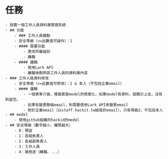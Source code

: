 # 任務
	- 設置一個工作人員資料庫管理系統
	- ## 功能
		- ### 工作人員變動
		- 安全等級（<=此數值可操作）：1
		- #### 需要功能
			- 更改所屬組別
			- 離職
		- #### 邏輯
			- 使用Lark API
			- 離職後刪除該工作人員的資料庫內容
	- ### 工作人員資料修改
		- 安全等級（<=此數值可修改）：2 & 本人（不包括企業email）
		- #### 邏輯
			- 一個表單介面，裡面算是model的視覺化，如果model有資料，就顯示上去，沒有則留空。
			- 如果有變更聯絡email，則需要使用Lark API來變更email
			- 對於企業email（以staff.hackit.tw結尾的email），只有等級2，不包括本人
	- ## medel
		- 使用github組織的hackid的medel
	- ## 安全等級（數字越小，權限越大）
		- 0：預留
		- 1：各組負責人
		- 2：各組副負責人
		- 3：工作人員
		- 4：被放逐（離職、...）